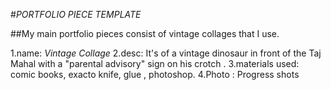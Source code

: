 #*PORTFOLIO PIECE TEMPLATE*

##My main portfolio pieces consist of vintage collages that I use.

1.name: *Vintage Collage*
2.desc: It's of a vintage dinosaur in front of the Taj Mahal with a "parental advisory" sign on his crotch .
3.materials used: comic books, exacto knife, glue , photoshop.
4.Photo : Progress shots 
